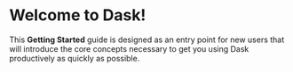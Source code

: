 # Welcome to Dask!

This **Getting Started** guide is designed as an entry point for new users that will introduce the core concepts necessary to get you using Dask productively as quickly as possible.
